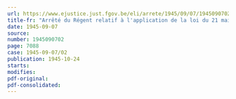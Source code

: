 ```yaml
---
url: https://www.ejustice.just.fgov.be/eli/arrete/1945/09/07/1945090702/justel
title-fr: "Arrêté du Régent relatif à l'application de la loi du 21 mai 1929 sur la collation des grades académiques et le programme des examens universitaires"
date: 1945-09-07
source:
number: 1945090702
page: 7088
case: 1945-09-07/02
publication: 1945-10-24
starts:
modifies:
pdf-original:
pdf-consolidated:
---
```


